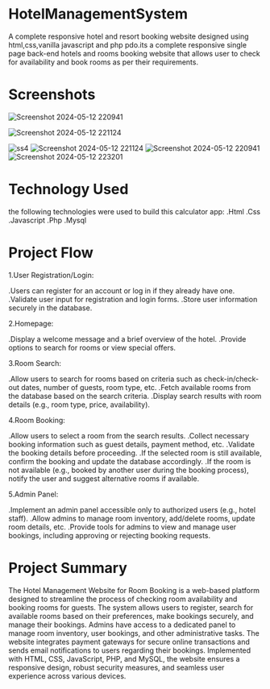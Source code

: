 # HotelManagementSystem

A complete responsive hotel and resort booking website designed using html,css,vanilla javascript and php pdo.its a complete responsive single page back-end hotels and rooms booking website that allows user to check for availability and book rooms as per their requirements.

# Screenshots
![Screenshot 2024-05-12 220941](https://github.com/faizan15-shad/HotelManagementSystem/assets/111855142/5a0282c4-e484-4a3d-ad0f-d9a68ee593a2)

![Screenshot 2024-05-12 221124](https://github.com/faizan15-shad/HotelManagementSystem/assets/111855142/95b01ebd-bc10-4125-9be6-6c8f00034c1e)

![ss4](https://github.com/faizan15-shad/HotelManagementSystem/assets/111855142/8fac1e81-f1e4-4e30-874e-4807f0ecb154)
![Screenshot 2024-05-12 221124](https://github.com/faizan15-shad/HotelManagementSystem/assets/111855142/744e8a21-13ba-48c3-9159-d946ea901320)
![Screenshot 2024-05-12 220941](https://github.com/faizan15-shad/HotelManagementSystem/assets/111855142/807a8b14-34e1-4817-bbac-f10b7ee6bae8)
![Screenshot 2024-05-12 223201](https://github.com/faizan15-shad/HotelManagementSystem/assets/111855142/86b48f63-7c88-4dbf-89bc-ddaf704af982)

# Technology Used
the following technologies were used to build this calculator app:
.Html
.Css
.Javascript
.Php
.Mysql

# Project Flow
1.User Registration/Login:

.Users can register for an account or log in if they already have one.
.Validate user input for registration and login forms.
.Store user information securely in the database.

2.Homepage:

.Display a welcome message and a brief overview of the hotel.
.Provide options to search for rooms or view special offers.

3.Room Search:

.Allow users to search for rooms based on criteria such as check-in/check-out dates, number of guests, room type, etc.
.Fetch available rooms from the database based on the search criteria.
.Display search results with room details (e.g., room type, price, availability).

4.Room Booking:

.Allow users to select a room from the search results.
.Collect necessary booking information such as guest details, payment method, etc.
.Validate the booking details before proceeding.
.If the selected room is still available, confirm the booking and update the database accordingly.
.If the room is not available (e.g., booked by another user during the booking process), notify the user and suggest alternative rooms if available.

5.Admin Panel:

.Implement an admin panel accessible only to authorized users (e.g., hotel staff).
.Allow admins to manage room inventory, add/delete rooms, update room details, etc.
.Provide tools for admins to view and manage user bookings, including approving or rejecting booking requests.

# Project Summary

The Hotel Management Website for Room Booking is a web-based platform designed to streamline the process of checking room availability and booking rooms for guests. The system allows users to register, search for available rooms based on their preferences, make bookings securely, and manage their bookings. Admins have access to a dedicated panel to manage room inventory, user bookings, and other administrative tasks. The website integrates payment gateways for secure online transactions and sends email notifications to users regarding their bookings. Implemented with HTML, CSS, JavaScript, PHP, and MySQL, the website ensures a responsive design, robust security measures, and seamless user experience across various devices.
